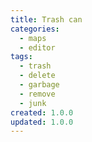 ```yaml
---
title: Trash can
categories:
  - maps
  - editor
tags:
  - trash
  - delete
  - garbage
  - remove
  - junk
created: 1.0.0
updated: 1.0.0
---
```

